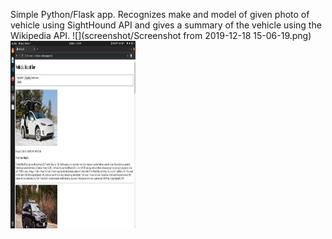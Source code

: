 Simple Python/Flask app.
Recognizes make and model of given photo of vehicle using SightHound API and gives a summary of the vehicle using the Wikipedia API.
![](screenshot/Screenshot from 2019-12-18 15-06-19.png)
<img src="screenshot/Screenshot from 2019-12-18 15-06-19.png" width=200 height=300>
